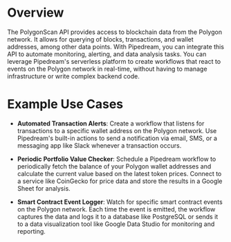 # Overview

The PolygonScan API provides access to blockchain data from the Polygon network. It allows for querying of blocks, transactions, and wallet addresses, among other data points. With Pipedream, you can integrate this API to automate monitoring, alerting, and data analysis tasks. You can leverage Pipedream's serverless platform to create workflows that react to events on the Polygon network in real-time, without having to manage infrastructure or write complex backend code.

# Example Use Cases

- **Automated Transaction Alerts**: Create a workflow that listens for transactions to a specific wallet address on the Polygon network. Use Pipedream's built-in actions to send a notification via email, SMS, or a messaging app like Slack whenever a transaction occurs.

- **Periodic Portfolio Value Checker**: Schedule a Pipedream workflow to periodically fetch the balance of your Polygon wallet addresses and calculate the current value based on the latest token prices. Connect to a service like CoinGecko for price data and store the results in a Google Sheet for analysis.

- **Smart Contract Event Logger**: Watch for specific smart contract events on the Polygon network. Each time the event is emitted, the workflow captures the data and logs it to a database like PostgreSQL or sends it to a data visualization tool like Google Data Studio for monitoring and reporting.
